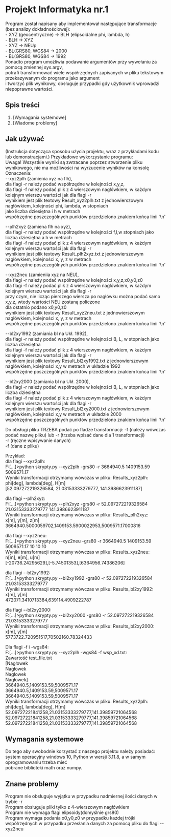 # Projekt Informatyka nr.1

Program został napisany aby implementował następujące transformacje (bez analizy dokładnościowej):      
    - XYZ (geocentryczne) -> BLH (elipsoidalne phi, lambda, h)     
    - BLH -> XYZ        
    - XYZ -> NEUp      
    - BL(GRS80, WGS84 -> 2000        
    - BL(GRS80, WGS84 -> 1992    
Ponadto program umożliwia podawanie argumentów przy wywołaniu za pomocą zmiennej sys.argv,     
potrafi transformować wiele współrzędnych zapisanych w pliku tekstowym przekazywanym do programu jako argument        
i tworzyć plik wynikowy, obsługuje przypadki gdy użytkownik wprowadzi niepoprawne wartości.       

## Spis treści    


1. [Wymagania systemowe]      
2. [Wiadome problemy]       




## Jak używać    

(Instrukcja dotycząca sposobu użycia projektu, wraz z przykładami kodu lub demonstracjami.) Przykładowe wykorzystanie programu:   
Uwaga! Wszystkie wyniki są zwtracane poprzez stworzenie pliku wynikowego, nie ma  możliwości na wyrzucenie wyników na konsolę       
Oznaczenia:   
--xyz2plh (zamienia xyz na flh),    
dla flagi -r należy podać współrzędne w kolejności x,y,z,   
dla flagi -f należy podać plik z 4 wierszowym nagłówkiem, w każdym kolejnym wierszu wartości jak dla flagi -r  
wynikiem jest plik textowy Result_xyz2plh.txt z jednowierszowym nagłówkiem, kolejności phi, lambda, w stopniach      
 jako liczba dziesiętna i h w metrach    
współrzędne poszczególnych punktów przedzielono znakiem końca linii '\n'    
   
--plh2xyz (zamiena flh na xyz),   
dla flagi -r należy podać współrzędne w kolejności f,l,w stopniach jako liczba dziesiętna a h w metrach   
dla flagi -f należy podać plik z 4 wierszowym nagłówkiem, w każdym kolejnym wierszu  wartości jak dla flagi -r  
wynikiem jest plik textowy Result_plh2xyz.txt z jednowierszowym nagłówkiem, kolejności x, y, z w metrach    
współrzędne poszczególnych punktów przedzielono znakiem końca linii '\n'    
    
--xyz2neu (zamieniia xyz na NEU),    
dla flagi -r należy podać współrzędne w kolejności x,y,z,x0,y0,z0   
dla flagi -f należy podać plik z 4 wierszowym nagłówkiem, w każdym kolejnym wierszu  wartości jak dla flagi -r   
przy czym, nie licząc pierszego wiersza po nagłówku można podać samo x,y,z, wtedy wartości NEU zostaną policzone   
dla ostatnio podano x0,y0,z0    
wynikiem jest plik textowy Result_xyz2neu.txt z jednowierszowym nagłówkiem, kolejności x, y, z w metrach  	   
współrzędne poszczególnych punktów przedzielono znakiem końca linii '\n'   
    
--bl2xy1992 (zamiania bl na Ukł. 1992),   
dla flagi -r należy podać współrzędne w kolejności B, L, w stopniach jako liczba dziesiętna  
dla flagi -f należy podać plik z 4 wierszowym nagłówkiem, w każdym kolejnym wierszu  wartości jak dla flagi -r  
wynikiem jest plik textowy Result_bl2xy1992.txt z jednowierszowym nagłówkiem, kolejności x,y w metrach w układzie 1992  
współrzędne poszczególnych punktów przedzielono znakiem końca linii '\n'   
   
  
--bl2xy2000 (zamiania bl na Ukł. 2000),  
dla flagi -r należy podać współrzędne w kolejności B, L, w stopniach jako liczba dziesiętna  
dla flagi -f należy podać plik z 4 wierszowym nagłówkiem, w każdym kolejnym wierszu  wartości jak dla flagi -r  
wynikiem jest plik textowy Result_bl2xy2000.txt z jednowierszowym nagłówkiem, kolejności x,y w metrach w układzie 2000  
współrzędne poszczególnych punktów przedzielono znakiem końca linii '\n'   
     
  
Do obsługi pliku TRZEBA podać po fladze transformacji: -f (należy wówczas podać nazwę pliku) lub -r (trzeba wpisać dane dla 1 transformacji)       
	-r (ręczne wpisywanie danych)    
	-f (dane z pliku)    
   
Przykład:   
dla flagi --xyz2plh:     
F:\[...]>python skrypty.py --xyz2plh -grs80 -r 3664940.5 1409153.59 5009571.17    
Wyniki transformacji otrzymamy wówczas w pliku: Results_xyz2plh:    
phi[deg],        lambda[deg],          H[m]      
[52.097272219326584, 21.03153333279777, 141.3986623911187]       
  
dla flagi --plh2xyz:      
F:\[...]>python skrypty.py --plh2xyz -grs80 -r 52.097272219326584 21.03153333279777 141.3986623911187    
Wyniki transformacji otrzymamy wówczas w pliku: Results_plh2xyz:     
x[m],        y[m],          z[m]     
3664940.5000059702,1409153.5900022953,5009571.17000816        
  
dla flagi --xyz2neu:      
F:\[...]>python skrypty.py --xyz2neu -grs80 -r 3664940.5 1409153.59 5009571.17 10 10 10        
Wyniki transformacji otrzymamy wówczas w pliku: Results_xyz2neu:      
n[m],        e[m],          u[m]    
[-20736.24295629],[-5.74501353],[6364956.74386206]  
  
dla flagi --bl2xy1992:       
F:\[...]>python skrypty.py --bl2xy1992 -grs80 -r 52.097272219326584 21.03153333279777  
Wyniki transformacji otrzymamy wówczas w pliku: Results_bl2xy1992:     
x[m],        y[m]    
472071.3410713384,639114.4909222787     
  
dla flagi --bl2xy2000:    
F:\[...]>python skrypty.py --bl2xy2000 -grs80 -r 52.097272219326584 21.03153333279777   
Wyniki transformacji otrzymamy wówczas w pliku: Results_bl2xy2000:       
x[m],        y[m]    
5773722.720951517,70502160.78324433    
  
Dla flagi -f i -wgs84:  
F:[...]>python skrypty.py --xyz2plh -wgs84 -f wsp_xd.txt:  
Zawartość test_file.txt  
[Nagłowek    
Nagłowek   
Nagłowek    
Nagłowek]    
3664940.5,1409153.59,5009571.17  
3664940.5,1409153.59,5009571.17      
3664940.5,1409153.59,5009571.17     
Wyniki transformacji otrzymamy wówczas w pliku: Results_xyz2plh:     
phi[deg],        lambda[deg],          H[m]  
52.09727221841258,21.03153333279777,141.39859721064568  
52.09727221841258,21.03153333279777,141.39859721064568  
52.09727221841258,21.03153333279777,141.39859721064568  
   
## Wymagania systemowe       
  
Do tego aby swobodnie korzystać z naszego projektu należy posiadać: system operacyjny windows 10, Python w wersji 3.11.8, a w samym oprogramowaniu trzeba mieć  
 pobrane biblioteki math oraz numpy.     
  
## Znane problemy     
Program nie obsługuje wyjątku w przypadku nadmiernej ilości danych w trybie -r     
Program obsługuje pliki tylko z 4-wierszowym nagłówkiem     
Program nie wymaga flagi elipsoidy(domyślnie grs80)    
Program wymaga podania x0,y0,z0 w przypadku każdej trójki współrzędnych w przypadku przesłania danych za pomocą pliku do flagi --xyz2neu      



